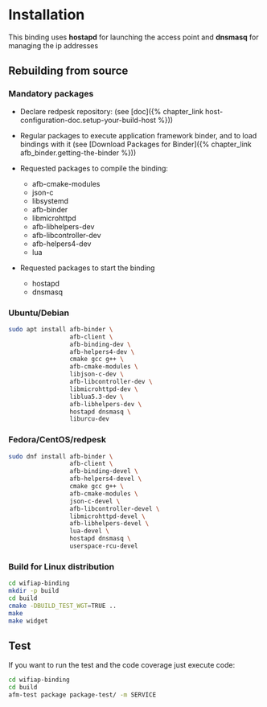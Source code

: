 # Installation

This binding uses **hostapd** for launching the access point and **dnsmasq**
for managing the ip addresses

## Rebuilding from source

### Mandatory packages

* Declare redpesk repository: (see [doc]({% chapter_link host-configuration-doc.setup-your-build-host %}))

* Regular packages to execute application framework binder, and to load bindings with it
(see [Download Packages for Binder]({% chapter_link afb_binder.getting-the-binder %}))

* Requested packages to compile the binding:
  * afb-cmake-modules
  * json-c
  * libsystemd
  * afb-binder
  * libmicrohttpd
  * afb-libhelpers-dev
  * afb-libcontroller-dev
  * afb-helpers4-dev
  * lua
* Requested packages to start the binding
  * hostapd
  * dnsmasq

### Ubuntu/Debian

```bash
sudo apt install afb-binder \
                 afb-client \
                 afb-binding-dev \
                 afb-helpers4-dev \
                 cmake gcc g++ \
                 afb-cmake-modules \
                 libjson-c-dev \
                 afb-libcontroller-dev \
                 libmicrohttpd-dev \
                 liblua5.3-dev \
                 afb-libhelpers-dev \
                 hostapd dnsmasq \
                 liburcu-dev
```

### Fedora/CentOS/redpesk

```bash
sudo dnf install afb-binder \
                 afb-client \
                 afb-binding-devel \
                 afb-helpers4-devel \
                 cmake gcc g++ \
                 afb-cmake-modules \
                 json-c-devel \
                 afb-libcontroller-devel \
                 libmicrohttpd-devel \
                 afb-libhelpers-devel \
                 lua-devel \
                 hostapd dnsmasq \
                 userspace-rcu-devel
```

### Build for Linux distribution

```bash
cd wifiap-binding
mkdir -p build
cd build
cmake -DBUILD_TEST_WGT=TRUE ..
make
make widget
```

## Test

If you want to run the test and the code coverage just execute code:

```bash
cd wifiap-binding
cd build
afm-test package package-test/ -m SERVICE
```
